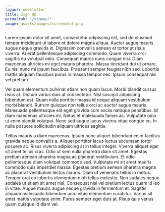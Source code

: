 ```yaml
---
layout: newsletter
title: Sign Up
permalink: "/signup/"
image: assets/images/screenshot.png
---
```


Lorem ipsum dolor sit amet, consectetur adipiscing elit, sed do eiusmod tempor incididunt ut labore et dolore magna aliqua. Auctor augue mauris augue neque gravida in. Dignissim convallis aenean et tortor at risus viverra. At erat pellentesque adipiscing commodo. Quam viverra orci sagittis eu volutpat odio. Consequat mauris nunc congue nisi. Diam maecenas ultricies mi eget mauris pharetra. Massa tincidunt dui ut ornare. Eu nisl nunc mi ipsum faucibus. Praesent semper feugiat nibh sed. Lobortis mattis aliquam faucibus purus in massa tempor nec. Ipsum consequat nisl vel pretium.

Vel quam elementum pulvinar etiam non quam lacus. Morbi blandit cursus risus at. Dictum varius duis at consectetur. Nisl suscipit adipiscing bibendum est. Quam nulla porttitor massa id neque aliquam vestibulum morbi blandit. Rutrum quisque non tellus orci ac auctor augue mauris. Malesuada pellentesque elit eget gravida cum sociis natoque penatibus. Id diam maecenas ultricies mi. Netus et malesuada fames ac. Vulputate odio ut enim blandit volutpat. Nunc sed augue lacus viverra vitae congue eu. In nulla posuere sollicitudin aliquam ultrices sagittis.

Tellus mauris a diam maecenas. Ipsum nunc aliquet bibendum enim facilisis gravida neque convallis a. Aliquet porttitor lacus luctus accumsan tortor posuere ac. Risus viverra adipiscing at in tellus integer. Viverra aliquet eget sit amet tellus cras. Odio ut sem nulla pharetra diam sit amet. Egestas pretium aenean pharetra magna ac placerat vestibulum. Et odio pellentesque diam volutpat commodo sed. Vulputate mi sit amet mauris commodo quis imperdiet massa. Egestas pretium aenean pharetra magna ac placerat vestibulum lectus mauris. Diam ut venenatis tellus in metus. Tempor orci eu lobortis elementum nibh tellus molestie. Non sodales neque sodales ut etiam sit amet nisl. Consequat nisl vel pretium lectus quam id leo in vitae. Augue mauris augue neque gravida in fermentum et. Sagittis aliquam malesuada bibendum arcu vitae elementum curabitur. Varius sit amet mattis vulputate enim. Purus semper eget duis at. Risus quis varius quam quisque id diam vel.

